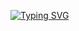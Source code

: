 [![Typing SVG](https://readme-typing-svg.demolab.com?font=Fira+Code&pause=1000&random=false&width=435&lines=Manan+Poddar)](https://git.io/typing-svg)
